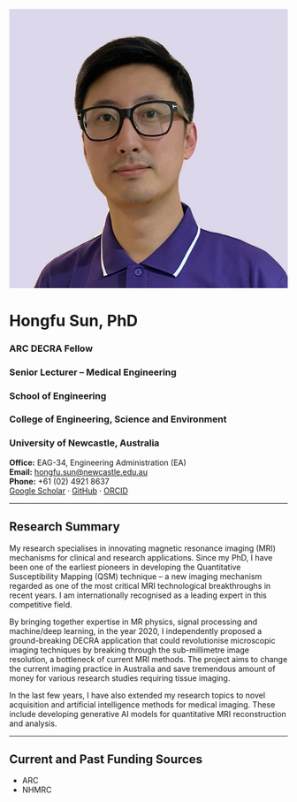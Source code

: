 <div class="hero-card">
  <img class="hero-photo" src="assets/profile.jpg" alt="Hongfu Sun" />

  <div class="hero-meta">
    <h1>Hongfu Sun, PhD</h1>
    <h3 class="hero-title">ARC DECRA Fellow</h3>
    <h3>Senior Lecturer – Medical Engineering</h3>
    <h3>School of Engineering</h3>
    <h3>College of Engineering, Science and Environment</h3>
    <h3>University of Newcastle, Australia</h3>
    <div class="hero-contact">
      <div><strong>Office:</strong> EAG-34, Engineering Administration (EA)</div>
      <div><strong>Email:</strong> <a href="mailto:hongfu.sun@newcastle.edu.au">hongfu.sun@newcastle.edu.au</a></div>
      <div><strong>Phone:</strong> +61 (02) 4921 8637</div>
      <div class="hero-links">
        <a href="https://scholar.google.com/citations?user=aY5eZ54AAAAJ&hl=en" target="_blank" rel="noopener">Google Scholar</a>
        <span>·</span>
        <a href="https://github.com/sunhongfu" target="_blank" rel="noopener">GitHub</a>
        <span>·</span>
        <a href="https://orcid.org/0000-0003-3436-7831" target="_blank" rel="noopener">ORCID</a>
      </div>
    </div>
  </div>
</div>



---
## Research Summary

My research specialises in innovating magnetic resonance imaging (MRI) mechanisms for clinical and research applications. Since my PhD, I have been one of the earliest pioneers in developing the Quantitative Susceptibility Mapping (QSM) technique – a new imaging mechanism regarded as one of the most critical MRI technological breakthroughs in recent years. I am internationally recognised as a leading expert in this competitive field. 
 
By bringing together expertise in MR physics, signal processing and machine/deep learning, in the year 2020, I independently proposed a ground-breaking DECRA application that could revolutionise microscopic imaging techniques by breaking through the sub-millimetre image resolution, a bottleneck of current MRI methods. The project aims to change the current imaging practice in Australia and save tremendous amount of money for various research studies requiring tissue imaging.

In the last few years, I have also extended my research topics to novel acquisition and artificial intelligence methods for medical imaging. These include developing generative AI models for quantitative MRI reconstruction and analysis.

---
## Current and Past Funding Sources
* ARC
* NHMRC